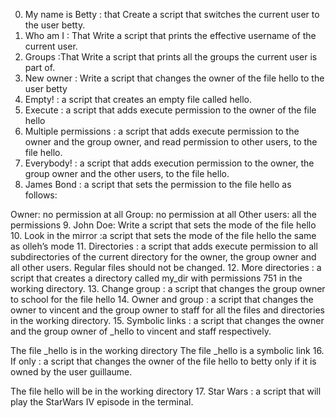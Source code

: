 0. My name is Betty : that Create a script that switches the current user to the user betty.
1. Who am I : That Write a script that prints the effective username of the current user.
2. Groups :That Write a script that prints all the groups the current user is part of.
3. New owner : Write a script that changes the owner of the file hello to the user betty
4. Empty! : a script that creates an empty file called hello.
5. Execute : a script that adds execute permission to the owner of the file hello
6. Multiple permissions : a script that adds execute permission to the owner and the group owner, and read permission to other users, to the file hello.
7. Everybody! : a script that adds execution permission to the owner, the group owner and the other users, to the file hello.
8. James Bond : a script that sets the permission to the file hello as follows:

Owner: no permission at all
Group: no permission at all
Other users: all the permissions
9. John Doe: Write a script that sets the mode of the file hello
10. Look in the mirror :a script that sets the mode of the file hello the same as olleh’s mode
11. Directories : a script that adds execute permission to all subdirectories of the current directory for the owner, the group owner and all other users. Regular files should not be changed.
12. More directories : a script that creates a directory called my_dir with permissions 751 in the working directory.
13. Change group : a script that changes the group owner to school for the file hello
14. Owner and group : a script that changes the owner to vincent and the group owner to staff for all the files and directories in the working directory.
15. Symbolic links : a script that changes the owner and the group owner of _hello to vincent and staff respectively.

The file _hello is in the working directory
The file _hello is a symbolic link
16. If only : a script that changes the owner of the file hello to betty only if it is owned by the user guillaume.

The file hello will be in the working directory
17. Star Wars : a script that will play the StarWars IV episode in the terminal.
